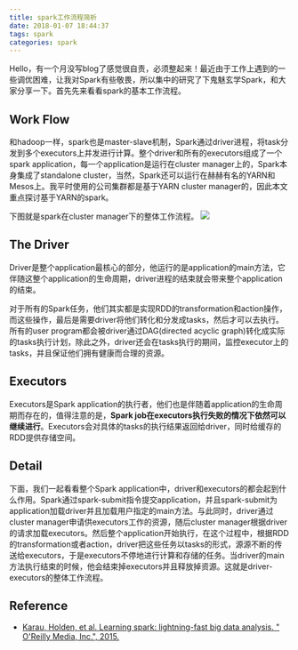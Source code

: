 ```yaml
---
title: spark工作流程简析
date: 2018-01-07 18:44:37
tags: spark
categories: spark
---
```

Hello，有一个月没写blog了感觉很自责，必须整起来！最近由于工作上遇到的一些调优困难，让我对Spark有些敬畏，所以集中的研究了下鬼魅玄学Spark，和大家分享一下。首先先来看看spark的基本工作流程。
<!--more-->
## Work Flow
和hadoop一样，spark也是master-slave机制，Spark通过driver进程，将task分发到多个executors上并发进行计算。整个driver和所有的executors组成了一个spark application，每一个application是运行在cluster manager上的，Spark本身集成了standalone cluster，当然，Spark还可以运行在赫赫有名的YARN和Mesos上。我平时使用的公司集群都是基于YARN cluster manager的，因此本文重点探讨基于YARN的spark。

下图就是spark在cluster manager下的整体工作流程。
![](http://otmy7guvn.bkt.clouddn.com/blog/15/15-1.png) 

## The Driver
Driver是整个application最核心的部分，他运行的是application的main方法，它伴随这整个application的生命周期，driver进程的结束就会带来整个application的结束。

对于所有的Spark任务，他们其实都是实现RDD的transformation和action操作，而这些操作，最后是需要driver将他们转化和分发成tasks，然后才可以去执行。所有的user program都会被driver通过DAG(directed acyclic graph)转化成实际的tasks执行计划，除此之外，driver还会在tasks执行的期间，监控executor上的tasks，并且保证他们拥有健康而合理的资源。

## Executors
Executors是Spark application的执行者，他们也是伴随着application的生命周期而存在的，值得注意的是，**Spark job在executors执行失败的情况下依然可以继续进行**。Executors会对具体的tasks的执行结果返回给driver，同时给缓存的RDD提供存储空间。

## Detail
下面，我们一起看看整个Spark application中，driver和executors的都会起到什么作用。Spark通过spark-submit指令提交application，并且spark-submit为application加载driver并且加载用户指定的main方法。与此同时，driver通过cluster manager申请供executors工作的资源，随后cluster manager根据driver的请求加载executors。然后整个application开始执行，在这个过程中，根据RDD的transformation或者action，driver把这些任务以tasks的形式，源源不断的传送给executors，于是executors不停地进行计算和存储的任务。当driver的main方法执行结束的时候，他会结束掉executors并且释放掉资源。这就是driver-executors的整体工作流程。

## Reference
* [Karau, Holden, et al. Learning spark: lightning-fast big data analysis. " O'Reilly Media, Inc.", 2015.](http://shop.oreilly.com/product/0636920028512.do)
